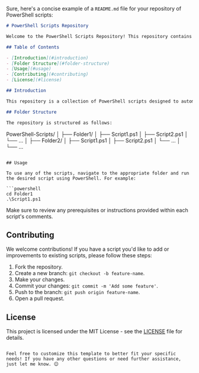 Sure, here's a concise example of a `README.md` file for your repository of PowerShell scripts:

```markdown
# PowerShell Scripts Repository

Welcome to the PowerShell Scripts Repository! This repository contains various PowerShell scripts organized into different folders based on their functionality.

## Table of Contents

- [Introduction](#introduction)
- [Folder Structure](#folder-structure)
- [Usage](#usage)
- [Contributing](#contributing)
- [License](#license)

## Introduction

This repository is a collection of PowerShell scripts designed to automate and simplify various tasks. Each set of scripts is organized into its own folder under the parent repository.

## Folder Structure

The repository is structured as follows:

```
PowerShell-Scripts/
│
├── Folder1/
│   ├── Script1.ps1
│   ├── Script2.ps1
│   └── ...
│
├── Folder2/
│   ├── Script1.ps1
│   ├── Script2.ps1
│   └── ...
│
└── ...
```

## Usage

To use any of the scripts, navigate to the appropriate folder and run the desired script using PowerShell. For example:

```powershell
cd Folder1
.\Script1.ps1
```

Make sure to review any prerequisites or instructions provided within each script's comments.

## Contributing

We welcome contributions! If you have a script you'd like to add or improvements to existing scripts, please follow these steps:

1. Fork the repository.
2. Create a new branch: `git checkout -b feature-name`.
3. Make your changes.
4. Commit your changes: `git commit -m 'Add some feature'`.
5. Push to the branch: `git push origin feature-name`.
6. Open a pull request.

## License

This project is licensed under the MIT License - see the [LICENSE](LICENSE) file for details.
```

Feel free to customize this template to better fit your specific needs! If you have any other questions or need further assistance, just let me know. 😊
